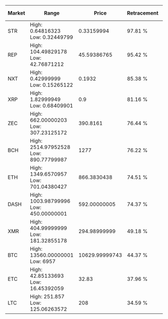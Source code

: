 | Market | Range | Price| Retracement | Doubles to 50% |
| --- | --- | --- | --- | --- |
| STR | High: 0.64816323<br />Low: 0.32449799 | 0.33159994 | 97.81 % | 1.47 |
| REP | High: 104.49829178<br />Low: 42.76871212 | 45.59386765 | 95.42 % | 1.61 |
| NXT | High: 0.42999999<br />Low: 0.15265122 | 0.1932 | 85.38 % | 1.51 |
| XRP | High: 1.82999949<br />Low: 0.68409901 | 0.9 | 81.16 % | 1.40 |
| ZEC | High: 662.00000203<br />Low: 307.23125172 | 390.8161 | 76.44 % | 1.24 |
| BCH | High: 2514.97952528<br />Low: 890.77799987 | 1277 | 76.22 % | 1.33 |
| ETH | High: 1349.6570957<br />Low: 701.04380427 | 866.3830438 | 74.51 % | 1.18 |
| DASH | High: 1003.98799996<br />Low: 450.00000001 | 592.00000005 | 74.37 % | 1.23 |
| XMR | High: 404.99999999<br />Low: 181.32855178 | 294.98999999 | 49.18 % | 0.00 |
| BTC | High: 13560.00000001<br />Low: 6957 | 10629.99999743 | 44.37 % | 0.00 |
| ETC | High: 42.85133693<br />Low: 16.45392059 | 32.83 | 37.96 % | 0.00 |
| LTC | High: 251.857<br />Low: 125.06263572 | 208 | 34.59 % | 0.00 |
